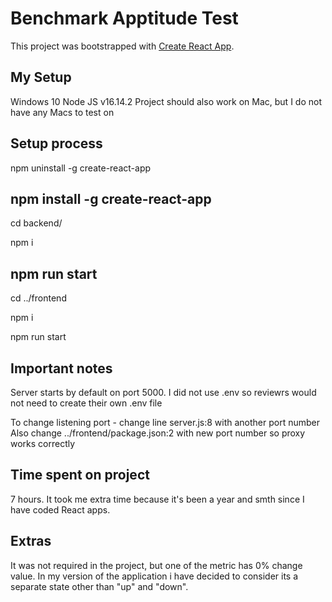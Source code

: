 # Benchmark Apptitude Test

This project was bootstrapped with [Create React App](https://github.com/facebook/create-react-app).

## My Setup

Windows 10 Node JS v16.14.2 
Project should also work on Mac, but I do not have any Macs to test on

## Setup process

npm uninstall -g create-react-app

npm install -g create-react-app
---
cd backend/

npm i

npm run start
---
cd ../frontend

npm i

npm run start

## Important notes

Server starts by default on port 5000. I did not use .env so reviewrs would not need to create their own .env file

To change listening port - change line server.js:8 with another port number
Also change ../frontend/package.json:2  with  new port number so proxy works correctly

## Time spent on project

7 hours. It took me extra time because it's been a year and smth since I have coded React apps.

## Extras

It was not required in the project, but one of the metric has 0% change value. In my version of the application i have decided to consider its a separate state other than "up" and "down". 
